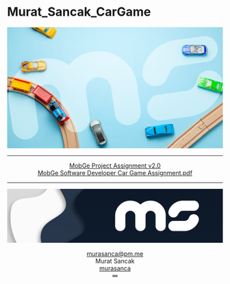 <!--
	. . . . . . . .  . . . . . . . .
	. . . . . . . .  . . . . . . . .
	. .   . .   . .  . .            
	. .   . .   . .  . .
	. .   . .   . .              . .
	. .   . .   . .              . .
	. .   . .   . .  . . . . . . . .
	. .   . .   . .  . . . . . . . .
  -->
# Murat_Sancak_CarGame
<img alt="Place" src="https://github.com/murasanca/Database/blob/main/MS/msC1920x1080.png">
<hr>
<p align="center">
	<a href="https://github.com/murasanca/Murat_Sancak_CarGame/tree/main/MobGe%20Project%20Assignment%20v2.0" target="_blank">MobGe Project Assignment v2.0</a>
	<br>
	<a href="https://github.com/murasanca/Murat_Sancak_CarGame/blob/main/MobGe%20Project%20Assignment%20v2.0/MobGe%20Software%20Developer%20Car%20Game%20Assignment.pdf" target="_blank">MobGe Software Developer Car Game Assignment.pdf</a>
</p>
<hr>
<img alt="Murat Sancak" src="https://raw.githubusercontent.com/murasanca/Database/main/MS/msW1024x256.png">
<p align="center">
	<a href="mailto:murasanca@pm.me" target="_blank">murasanca@pm.me</a>
	<br>
	Murat Sancak
	<br>
	<a href="https://www.murasanca.com" target="_blank">murasanca</a>
	<br>
	∞
</p>
